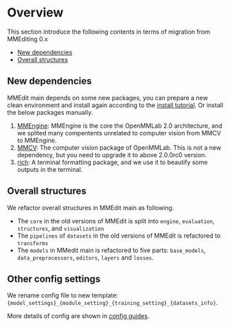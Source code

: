 # Overview

This section introduce the following contents in terms of migration from MMEditing 0.x

- [New dependencies](#new-dependencies)
- [Overall structures](#overall-structures)

## New dependencies

MMEdit main depends on some new packages, you can prepare a new clean environment and install again according to the [install tutorial](../get_started/install.md). Or install the below packages manually.

1. [MMEngine](https://github.com/open-mmlab/mmengine): MMEngine is the core the OpenMMLab 2.0 architecture, and we splited many compentents unrelated to computer vision from MMCV to MMEngine.
2. [MMCV](https://github.com/open-mmlab/mmcv/tree/dev-2.x): The computer vision package of OpenMMLab. This is not a new dependency, but you need to upgrade it to above 2.0.0rc0 version.
3. [rich](https://github.com/Textualize/rich): A terminal formatting package, and we use it to beautify some outputs in the terminal.

## Overall structures

We refactor overall structures in MMEdit main as following.

- The  `core` in the old versions of MMEdit is split into `engine`, `evaluation`, `structures`, and `visualization`
- The `pipelines` of `datasets` in the old versions of MMEdit is refactored to `transforms`
- The `models` in MMedit main is refactored to five parts: `base_models`, `data_preprocessors`, `editors`, `layers` and `losses`.

## Other config settings

We rename config file to new template: `{model_settings}_{module_setting}_{training_setting}_{datasets_info}`.

More details of config are shown in [config guides](../user_guides/config.md).
